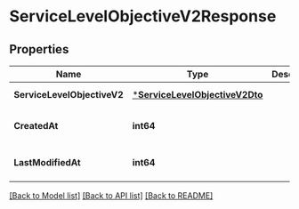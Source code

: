 # ServiceLevelObjectiveV2Response

## Properties
Name | Type | Description | Notes
------------ | ------------- | ------------- | -------------
**ServiceLevelObjectiveV2** | [***ServiceLevelObjectiveV2Dto**](ServiceLevelObjectiveV2DTO.md) |  | [default to null]
**CreatedAt** | **int64** |  | [optional] [default to null]
**LastModifiedAt** | **int64** |  | [optional] [default to null]

[[Back to Model list]](../README.md#documentation-for-models) [[Back to API list]](../README.md#documentation-for-api-endpoints) [[Back to README]](../README.md)

